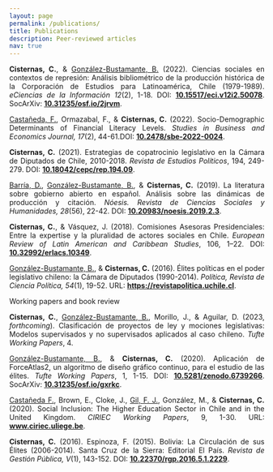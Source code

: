 ```yaml
---
layout: page
permalink: /publications/
title: Publications
description: Peer-reviewed articles
nav: true
---
```


<div class="publications">

<p align="justify"><strong>Cisternas, C.</strong>, &amp; <a href="https://bgonzalezbustamante.com/" target="_blank">González-Bustamante, B.</a> (2022). Ciencias sociales en contextos de represión: Análisis bibliométrico de la producción histórica de la Corporación de Estudios para Latinoamérica, Chile (1979-1989). <em>eCiencias de la Información 12</em>(2), 1-18. DOI: <a href="https://doi.org/10.15517/eci.v12i2.50078" target="_blank"><strong>10.15517/eci.v12i2.50078</strong></a>. SocArXiv: <a href="https://doi.org/10.31235/osf.io/2jrvm" target="_blank"><strong>10.31235/osf.io/2jrvm</strong></a>.</p>

<p align="justify"><a href="https://www.researchgate.net/profile/Francisco-Castaneda-5" target="_blank">Castañeda, F.</a>, Ormazabal, F., &amp; <strong>Cisternas, C.</strong> (2022). Socio-Demographic Determinants of Financial Literacy Levels. <em>Studies in Business and Economics Journal, 17</em>(2), 44-61.DOI: <a href="https://doi.org/10.2478/sbe-2022-0024" target="_blank"><strong>10.2478/sbe-2022-0024</strong></a>.</p>

<p align="justify"><strong>Cisternas, C.</strong> (2021). Estrategias de copatrocinio legislativo en la Cámara de Diputados de Chile, 2010-2018. <em>Revista de Estudios Políticos</em>, 194, 249-279. DOI: <a href="https://doi.org/10.18042/cepc/rep.194.09" target="_blank"><strong>10.18042/cepc/rep.194.09</strong></a>.</p>

<p align="justify"><a href="https://www.researchgate.net/profile/Diego_Barria_Traverso" target="_blank">Barría, D.</a>, <a href="https://bgonzalezbustamante.com/" target="_blank">González-Bustamante, B.</a>, &amp; <strong>Cisternas, C.</strong> (2019). La literatura sobre gobierno abierto en español. Análisis sobre las dinámicas de producción y citación. <em>Nóesis. Revista de Ciencias Sociales y Humanidades, 28</em>(56), 22-42. DOI: <a href="http://doi.org/10.20983/noesis.2019.2.3" target="_blank"><strong>10.20983/noesis.2019.2.3</strong></a>.</p>

<p align="justify"><strong>Cisternas, C.</strong>, &amp; Vásquez, J. (2018). Comisiones Asesoras Presidenciales: Entre la expertise y la pluralidad de actores sociales en Chile. <em>European Review of Latin American and Caribbean Studies</em>, 106, 1–22. DOI: <a href="https://doi.org/10.32992/erlacs.10349" target="_blank"><strong>10.32992/erlacs.10349</strong></a>.</p>

<p align="justify"><a href="https://bgonzalezbustamante.com/" target="_blank">González-Bustamante, B.</a>, &amp; <strong>Cisternas, C.</strong> (2016). Élites políticas en el poder legislativo chileno: la Cámara de Diputados (1990-2014). <em>Política, Revista de Ciencia Política, 54</em>(1), 19-52. URL: <a href="https://revistapolitica.uchile.cl/index.php/RP/article/view/42691" target="_blank"><strong>https://revistapolitica.uchile.cl</strong></a>.</p>

</div>

<div class="publications">

<p>Working papers and book review</p>

<p align="justify"><strong>Cisternas, C.</strong>, <a href="https://bgonzalezbustamante.com/" target="_blank">González-Bustamante, B.</a>, Morillo, J., &amp; Aguilar, D. (2023, <em>forthcoming</em>). Clasificación de proyectos de ley y mociones legislativas: Modelos supervisados y no supervisados aplicados al caso chileno. <em>Tufte Working Papers</em>, 4.</p>

<p align="justify"><a href="https://bgonzalezbustamante.com/" target="_blank">González-Bustamante, B.</a>, &amp; <strong>Cisternas, C.</strong> (2020). Aplicación de ForceAtlas2, un algoritmo de diseño gráfico continuo, para el estudio de las élites. <em>Tufte Working Papers</em>, 1, 1-15. DOI: <a href="https://doi.org/10.5281/zenodo.6739266" target="_blank"><strong>10.5281/zenodo.6739266</strong></a>. SocArXiv: <a href="https://doi.org/10.31235/osf.io/gxrkc" target="_blank"><strong>10.31235/osf.io/gxrkc</strong></a>.</p>

<p align="justify"><a href="https://www.researchgate.net/profile/Francisco-Castaneda-5" target="_blank">Castañeda F.</a>, Brown, E., Cloke, J., <a href="https://www.unesco.org/en/articles/memoriam-francisco-javier-gil-chile" target="_blank">Gil, F. J.</a>, González, M., &amp; <strong>Cisternas, C.</strong> (2020). Social Inclusion: The Higher Education Sector in Chile and in the United Kingdom. <em>CIRIEC Working Papers</em>, 9, 1-30. URL: <a href="http://www.ciriec.uliege.be/wp-content/uploads/2020/07/WP2020-09.pdf" target="_blank"><strong>www.ciriec.uliege.be</strong></a>.</p>

<p align="justify"><strong>Cisternas, C.</strong> (2016). Espinoza, F. (2015). Bolivia: La Circulación de sus Élites (2006-2014). Santa Cruz de la Sierra: Editorial El País. <em>Revista de Gestión Pública, V</em>(1), 143-152. DOI: <a href="https://doi.org/10.22370/rgp.2016.5.1.2229" target="_blank"><strong>10.22370/rgp.2016.5.1.2229</strong></a>.</p>

</div>
